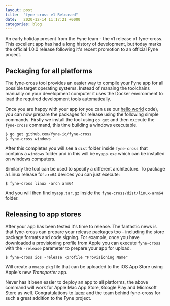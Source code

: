 ```yaml
---
layout: post
title:  "fyne-cross v1 Released"
date:   2020-12-14 11:17:21 +0000
categories: blog
---
```


An early holiday present from the Fyne team - the v1 release of fyne-cross.
This excellent app has had a long history of development, but today marks the
official 1.0.0 release following it's recent promotion to an official Fyne project.


## Packaging for all platforms

The fyne-cross tool provides an easier way to compile your Fyne app for all 
possible target operating systems. Instead of manaing the toolchains manually
on your development computer it uses the Docker environment to load the required
development tools automatically.

Once you are happy with your app (or you can use our
[hello world](https://developer.fyne.io/started/firstapp#) code), you can now
prepare the packages for release using the following simple commands.
Firstly we install the tool using `go get` and then execute the `fyne-cross` command, 
this time building a windows executable.

```
$ go get github.com/fyne-io/fyne-cross
$ fyne-cross windows
```

After this completes you will see a `dist` folder inside `fyne-cross` that 
contains a `windows` folder and in this will be `myapp.exe` which can be installed
on windows computers.

Similarly the tool can be used to specify a different architecture.
To package a Linux release for `arm64` devices you can just execute:

```
$ fyne-cross linux -arch arm64
```

And you will then find `myapp.tar.gz` inside the `fyne-cross/dist/linux-arm64`
folder.

## Releasing to app stores

After your app has been tested it's time to release.
The fantastic news is that fyne-cross can prepare your release packages too - 
including the store package formats and code signing.
For example, once you have downloaded a provisioning profile from Apple you can
execute `fyne-cross` with the `-release` parameter to prepare your app for upload.

```
$ fyne-cross ios -release -profile "Provisioning Name"
```

Will create a `myapp.pkg` file that can be uploaded to the iOS App Store using
Apple's new *Transporter* app.

Never has it been easier to deploy an app to all platforms, the above command will work for Apple Mac App Store, Google Play and Microsoft Store as well.
Congratulations to [lucor](https://github.com/lucor) and the team behind
fyne-cross for such a great addition to the Fyne project.
